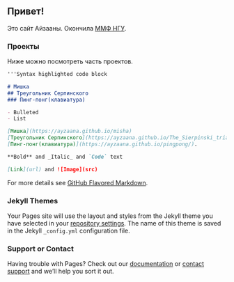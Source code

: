 ## Привет!

Это сайт Айзааны. Окончила [ММФ НГУ](https://www.nsu.ru/n/mathematics-mechanics-department).


### Проекты

Ниже можно посмотреть часть проектов.

```markdown
'''Syntax highlighted code block

# Мишка
## Треугольник Серпинского
### Пинг-понг(клавиатура)

- Bulleted
- List

[Мишка](https://ayzaana.github.io/misha)
[Треугольник Серпинского](https://ayzaana.github.io/The_Sierpinski_triangle/).
[Пинг-понг(клавиатура)](https://ayzaana.github.io/pingpong/).

**Bold** and _Italic_ and `Code` text

[Link](url) and ![Image](src)
```

For more details see [GitHub Flavored Markdown](https://guides.github.com/features/mastering-markdown/).

### Jekyll Themes

Your Pages site will use the layout and styles from the Jekyll theme you have selected in your [repository settings](https://github.com/Ayzaana/Ayzaana.githab.io/settings). The name of this theme is saved in the Jekyll `_config.yml` configuration file.

### Support or Contact

Having trouble with Pages? Check out our [documentation](https://help.github.com/categories/github-pages-basics/) or [contact support](https://github.com/contact) and we’ll help you sort it out.
